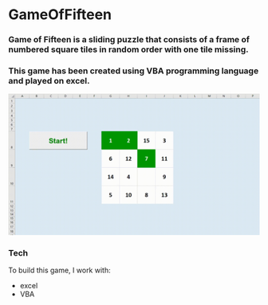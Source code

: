 # GameOfFifteen

### Game of Fifteen is a sliding puzzle that consists of a frame of numbered square tiles in random order with one tile missing.
### This game has been created using VBA programming language and played on excel.

![alt text](https://github.com/OlegGitH/GameOfFifteen/blob/main/Gif/GameOfFifteen.gif)

### Tech

To build this game, I work with:
* excel
* VBA
